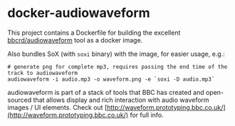 docker-audiowaveform
====================

This project contains a Dockerfile for building the excellent [bbcrd/audiowaveform](https://github.com/bbcrd/audiowaveform) tool as a docker image.

Also bundles SoX (with `soxi` binary) with the image, for easier usage, e.g.:

```
# generate png for complete mp3, requires passing the end time of the track to audiowaveform
audiowaveform -i audio.mp3 -o waveform.png -e `soxi -D audio.mp3`
```

audiowaveform is part of a stack of tools that BBC has created and open-sourced that allows display and rich interaction with audio waveform images / UI elements. Check out [http://waveform.prototyping.bbc.co.uk/](http://waveform.prototyping.bbc.co.uk/) for full info.
